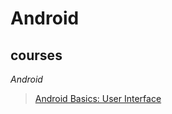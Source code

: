 # Android

## courses
*Android*
>[Android Basics: User Interface](https://classroom.udacity.com/courses/ud834)
